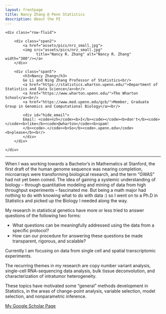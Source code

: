 ```yaml
---
layout: frontpage
title: Nancy Zhang @ Penn Statistics
description: About the PI
---
```



<div class="container">

    <div class="row-fluid">
        
        <div class="span2">
            <a href="assets/pics/nrz_small.jpg">
            <img src="assets/pics/nrz_small.jpg"
                  title="Nancy R. Zhang" alt="Nancy R. Zhang"  width="300"/></a>
        </div>

        <div class="span5">
            <h3>Nancy Zhang</h3>
            Ge Li and Ning Zhang Professor of Statistics<br/>
            <a href="https://statistics.wharton.upenn.edu/">Department of Statistics and Data Science</a><br/>
            <a href="https://www.wharton.upenn.edu/">The Wharton School</a><br/>
            <a href="https://www.med.upenn.edu/gcb/">Member, Graduate Group in Genomics and Computational Biology</a><br/>
            
            <div id="hide_email">
            Email: <code>nzh</code><b>I</b><code></code><b>don't</b><code></code><b>like</b><code>@wharton</code><b>spam!
            </b><code>.</code><b>So</b><code>.upenn.edu</code><b>please</b><br/>
            </div>
        </div>

    </div>
</div>




<hr />

When I was working towards a Bachelor’s in Mathematics at Stanford, the first draft of the human genome sequence was nearing completion, microarrays were transforming biological research, and the term “GWAS” had not yet been coined.  The idea of gaining a systemic understanding of biology – through quantitative modeling and mining of data from high throughput experiments – fascinated me.  But being a math major had nothing to do with knowing what to do with data :) so I went on to a Ph.D in Statistics and picked up the Biology I needed along the way.  

My research in statistical genetics have more or less tried to answer questions of the following two forms:  

- What questions can be meaningfully addressed using the data from a specific protocol?
- How can our procedure for answering these questions be made transparent, rigorous, and scalable?  

Currently I am focusing on data from single cell and spatial transcriptomic experiments. 

The recurring themes in my research are copy number variant analysis, single-cell RNA-sequencing data analysis, bulk tissue deconvolution, and characterization of intratumor heterogeneity.  

These topics have motivated some “general” methods development in Statistics, in the areas of change-point analysis, variable selection, model selection, and nonparametric inference.

[My Google Scholar Page](https://scholar.google.com/citations?user=6EErockAAAAJ&hl=en)
